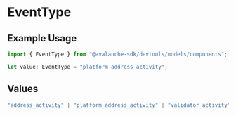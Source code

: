 # EventType

## Example Usage

```typescript
import { EventType } from "@avalanche-sdk/devtools/models/components";

let value: EventType = "platform_address_activity";
```

## Values

```typescript
"address_activity" | "platform_address_activity" | "validator_activity"
```